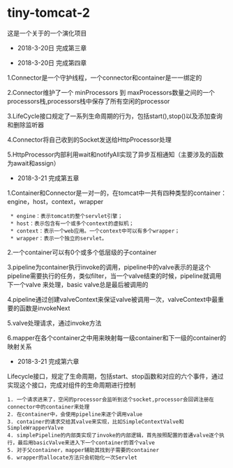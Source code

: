 # tiny-tomcat-2
这是一个关于<how tomcat works>的一个演化项目


- 2018-3-20日 完成第三章

- 2018-3-20日 完成第四章

1.Connector是一个守护线程，一个connector和container是一一绑定的

2.Connector维护了一个 minProcessors 到 maxProcessors数量之间的一个processors栈,processors栈中保存了所有空闲的processor

3.LifeCycle接口规定了一系列生命周期的行为，包括start(),stop()以及添加查询和删除监听器

4.Connector将自己收到的Socket发送给HttpProcessor处理

5.HttpProcessor内部利用wait和notifyAll实现了异步互相通知（主要涉及的函数为await和assign）

- 2018-3-21 完成第五章

1.Container和Connector是一对一的，在tomcat中一共有四种类型的container：engine，host，context，wrapper

     * engine：表示tomcat的整个servlet引擎；
     * host：表示包含有一个或多个context的虚拟机；
     * context：表示一个web应用。一个context中可以有多个wrapper；
     * wrapper：表示一个独立的servlet。

2.一个container可以有0个或多个低层级的子container

3.pipeline为container执行invoke的调用，pipeline中的valve表示的是这个pipeline需要执行的任务，类似filter，当一个valve结束的时候，pipeline就调用下一个valve
来处理，basic valve总是最后被调用的

4.pipeline通过创建valveContext来保证valve被调用一次，valveContext中最重要的函数是invokeNext

5.valve处理请求，通过invoke方法

6.mapper在各个container之中用来映射每一级container和下一级的container的映射关系
   
- 2018-3-21 完成第六章

Lifecycle接口，规定了生命周期，包括start、stop函数和对应的六个事件，通过实现这个接口，完成对组件的生命周期进行控制
    
    1. 一个请求进来了，空闲的processor会监听到这个socket,processor会回调注册在connector中的container来处理
    2. 在container中，会使用pipeline来逐个调用value
    3. container的请求交给其valve来实现，比如SimpleContextValve和SimpleWrapperValve
    4. simplePipeline的内部类实现了invoke的内部逻辑，首先按照配置的普通valve逐个执行，最后用basicValve来进入下一个container的首个valve
    5. 对于父container，mapper辅助其找到子需要的container
    6. wrapper的allocate方法只会初始化一次Servlet